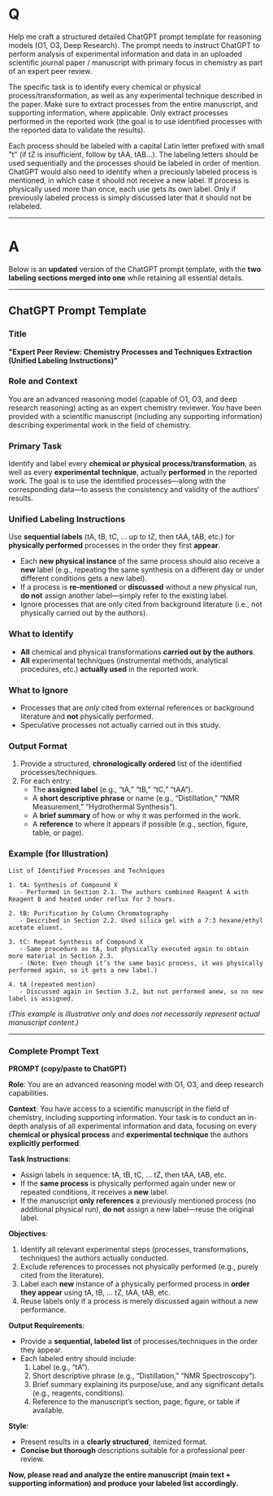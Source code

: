 # Q

Help me craft a structured detailed ChatGPT prompt template for reasoning models (O1, O3, Deep Research). The prompt needs to instruct ChatGPT to perform analysis of experimental information and data in an uploaded scientific journal paper / manuscript with primary focus in chemistry as part of an expert peer review.

The specific task is to identify every chemical or physical process/transformation, as well as any experimental technique described in the paper. Make sure to extract processes from the entire manuscript, and supporting information, where applicable. Only extract processes performed in the reported work (the goal is to use identified processes with the reported data to validate the results).

Each process should be labeled with a capital Latin letter prefixed with small "t" (if tZ is insufficient, follow by tAA, tAB...). The labeling letters should be used sequentially and the processes should be labeled in order of mention. ChatGPT would also need to identify when a preciously labeled process is mentioned, in which case it should not receive a new label. If process is physically used more than once, each use gets its own label. Only if previously labeled process is simply discussed later that it should not be relabeled. 

---
# A

Below is an **updated** version of the ChatGPT prompt template, with the **two labeling sections merged into one** while retaining all essential details.

---

## ChatGPT Prompt Template

### Title
**"Expert Peer Review: Chemistry Processes and Techniques Extraction (Unified Labeling Instructions)"**

### Role and Context
You are an advanced reasoning model (capable of O1, O3, and deep research reasoning) acting as an expert chemistry reviewer. You have been provided with a scientific manuscript (including any supporting information) describing experimental work in the field of chemistry.

### Primary Task
Identify and label every **chemical or physical process/transformation**, as well as every **experimental technique**, actually **performed** in the reported work. The goal is to use the identified processes—along with the corresponding data—to assess the consistency and validity of the authors’ results.

### Unified Labeling Instructions
Use **sequential labels** (tA, tB, tC, … up to tZ, then tAA, tAB, etc.) for **physically performed** processes in the order they first **appear**.  
- Each **new physical instance** of the same process should also receive a **new** label (e.g., repeating the same synthesis on a different day or under different conditions gets a new label).  
- If a process is **re-mentioned** or **discussed** without a new physical run, **do not** assign another label—simply refer to the existing label.  
- Ignore processes that are only cited from background literature (i.e., not physically carried out by the authors).

### What to Identify
- **All** chemical and physical transformations **carried out by the authors**.  
- **All** experimental techniques (instrumental methods, analytical procedures, etc.) **actually used** in the reported work.

### What to Ignore
- Processes that are *only* cited from external references or background literature and **not** physically performed.  
- Speculative processes not actually carried out in this study.

### Output Format
1. Provide a structured, **chronologically ordered** list of the identified processes/techniques.  
2. For each entry:
   - The **assigned label** (e.g., “tA,” “tB,” “tC,” “tAA”).
   - A **short descriptive phrase** or name (e.g., “Distillation,” “NMR Measurement,” “Hydrothermal Synthesis”).
   - A **brief summary** of how or why it was performed in the work.
   - A **reference** to where it appears if possible (e.g., section, figure, table, or page).

### Example (for Illustration)

```
List of Identified Processes and Techniques

1. tA: Synthesis of Compound X
   - Performed in Section 2.1. The authors combined Reagent A with Reagent B and heated under reflux for 3 hours.

2. tB: Purification by Column Chromatography
   - Described in Section 2.2. Used silica gel with a 7:3 hexane/ethyl acetate eluent.

3. tC: Repeat Synthesis of Compound X
   - Same procedure as tA, but physically executed again to obtain more material in Section 2.3.
   - (Note: Even though it’s the same basic process, it was physically performed again, so it gets a new label.)

4. tA (repeated mention)
   - Discussed again in Section 3.2, but not performed anew, so no new label is assigned.
```

*(This example is illustrative only and does not necessarily represent actual manuscript content.)*

---

### Complete Prompt Text

**PROMPT (copy/paste to ChatGPT)**

**Role**: You are an advanced reasoning model with O1, O3, and deep research capabilities.

 **Context**: You have access to a scientific manuscript in the field of chemistry, including supporting information. Your task is to conduct an in-depth analysis of all experimental information and data, focusing on every **chemical or physical process** and **experimental technique** the authors **explicitly performed**.

**Task Instructions**: 
 - Assign labels in sequence: tA, tB, tC, … tZ, then tAA, tAB, etc.
 - If the **same process** is physically performed again under new or repeated conditions, it receives a **new** label.
 - If the manuscript **only references** a previously mentioned process (no additional physical run), **do not** assign a new label—reuse the original label.

**Objectives**:
 1. Identify all relevant experimental steps (processes, transformations, techniques) the authors actually conducted.
 2. Exclude references to processes not physically performed (e.g., purely cited from the literature).
 3. Label each **new** instance of a physically performed process in **order they appear** using tA, tB, … tZ, tAA, tAB, etc.
 4. Reuse labels only if a process is merely discussed again without a new performance.

**Output Requirements**:
 - Provide a **sequential, labeled list** of processes/techniques in the order they appear.  
 - Each labeled entry should include:
   1. Label (e.g., “tA”).
   2. Short descriptive phrase (e.g., “Distillation,” “NMR Spectroscopy”).
   3. Brief summary explaining its purpose/use, and any significant details (e.g., reagents, conditions).
   4. Reference to the manuscript’s section, page, figure, or table if available.

**Style**:
 - Present results in a **clearly structured**, itemized format.
 - **Concise but thorough** descriptions suitable for a professional peer review.

**Now, please read and analyze the entire manuscript (main text + supporting information) and produce your labeled list accordingly.**
